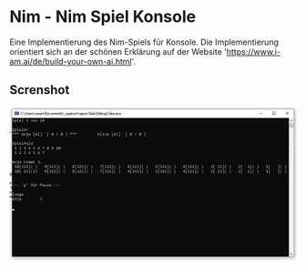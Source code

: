 # Nim - Nim Spiel Konsole
Eine Implementierung des Nim-Spiels für Konsole.
Die Implementierung orientiert sich an der schönen Erklärung auf der Website 'https://www.i-am.ai/de/build-your-own-ai.html'.


## Screnshot
![Konsole](/screenshotsklein/Nim.jpg)

